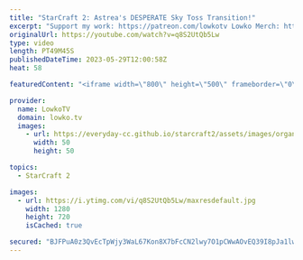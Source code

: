 ```yaml
---
title: "StarCraft 2: Astrea's DESPERATE Sky Toss Transition!"
excerpt: "Support my work: https://patreon.com/lowkotv Lowko Merch: https://lowko.shop Best-of-5 series of high level StarCraft 2 between Astrea (Protoss) and SpeCial (Terran).  My YouTube channels: https://youtube.com/lowkotv https://youtube.com/morelowko https://youtube.com/lowkoclips Twitch livestream: https://twitch.tv/lowkotv"
originalUrl: https://youtube.com/watch?v=q8S2UtQb5Lw
type: video
length: PT49M45S
publishedDateTime: 2023-05-29T12:00:58Z
heat: 58

featuredContent: "<iframe width=\"800\" height=\"500\" frameborder=\"0\" src=\"https://www.youtube.com/embed/q8S2UtQb5Lw\" allow=\"accelerometer; autoplay; encrypted-media; gyroscope; picture-in-picture\" allowfullscreen></iframe>"

provider:
  name: LowkoTV
  domain: lowko.tv
  images:
    - url: https://everyday-cc.github.io/starcraft2/assets/images/organizations/lowko.tv-50x50.jpg
      width: 50
      height: 50

topics:
  - StarCraft 2

images:
  - url: https://i.ytimg.com/vi/q8S2UtQb5Lw/maxresdefault.jpg
    width: 1280
    height: 720
    isCached: true

secured: "BJFPuA0z3QvEcTpWjy3WaL67Kon8X7bFcCN2lwy7O1pCWwAOvEQ39I8pJa1lwlM0hxhqpu7SeWJMSQN4/izlKLZMaikaPBCzhkfN9O6NrBEIEjSHkDVFdLKA/tDLXAqhbfvPtOW/nH0y88olzAaL1xqf36d7De+hRQcwfPJtdC708in8xOsYoMVUEt8LvOFE5RoqtgZtHMe3hMWOCkPRKtEv4/y/EMDlosL28I02Y1UfUu91i2Wf9tLeI+T8wXc8tfvvli2RCpEZow86OI6Pw/6VKswA5D5cEcFh0BBmGZToIHxJ0T85Qd87PxR3QTzN+zdtWNlsXmuK7pZAoveIPMjhxfjnoAKiGnRIO71M1cj9+YZbsXoigHEgsYgf2hjTilKmKyx8kx+IKI7+gAxtA2PcO+oPWzM5iQXo5CQCV3c=;m9FXU5+xCWxFEQDJiXTx3Q=="
---
```


